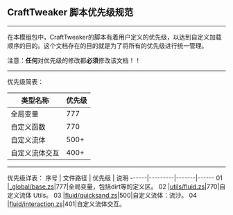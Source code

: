 ## CraftTweaker 脚本优先级规范
---
在本模组包中，CraftTweaker的脚本有着用户定义的优先级，以达到自定义加载顺序的目的。这个文档存在的目的就是为了将所有的优先级进行统一管理。

注意：**任何**对优先级的修改都**必须**修改该文档！！

---
优先级简表：

类型名称|优先级
-|-
全局变量|777
自定义函数|770
自定义流体|500+
自定义流体交互|400+

---
优先级详表：
 序号 | 文件路径 | 优先级 | 说明
------|---------|-------|------
01    |[_global/base.zs](_global/base.zs)|777|全局变量，包括dirt等的定义区。
02    |[utils/fluid.zs](utils/fluid.zs)|770|自定义流体 Utils。
03    |[fluid/quicksand.zs](fluid/quicksand.zs)|500|自定义流体：流沙。
04    |[fluid/interaction.zs](fluid/interaction.zs)|401|自定义流体交互。